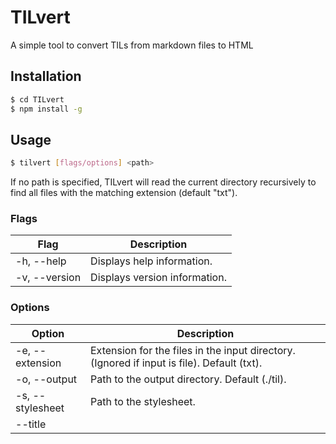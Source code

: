 # TILvert

A simple tool to convert TILs from markdown files to HTML

## Installation

```bash
$ cd TILvert
$ npm install -g
```

## Usage

```bash
$ tilvert [flags/options] <path>
```

If no path is specified, TILvert will read the current directory recursively to find all files with the matching extension (default "txt").

### Flags

| Flag          | Description                   |
| ------------- | ----------------------------- |
| -h, --help    | Displays help information.    |
| -v, --version | Displays version information. |

### Options

| Option                        | Description                                                                                |
| ----------------------------- | ------------------------------------------------------------------------------------------ |
| -e, --extension <extension>   | Extension for the files in the input directory. (Ignored if input is file). Default (txt). |
| -o, --output <output>         | Path to the output directory. Default (./til).                                             |
| -s, --stylesheet <stylesheet> | Path to the stylesheet.                                                                    |
| --title <title>               | Title of the HTML page.                                                                    |
| --author <author>             | Author of the HTML page.                                                                   |
| --description <description>   | Description of the HTML page.                                                              |
| --keywords <keywords>         | Keywords of the HTML page.                                                                 |
| --robots <robots>             | Robots of the HTML page.                                                                   |
| --generator <generator>       | Generator of the HTML page.                                                                |
| --theme-color <theme-color>   | Theme color of the HTML page.                                                              |
